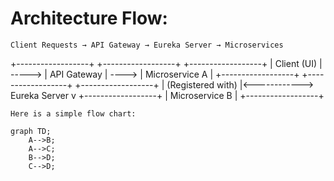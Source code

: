 

# Architecture Flow:
	
	Client Requests → API Gateway → Eureka Server → Microservices


+------------------+          +------------------+       +------------------+
|   Client (UI)    |  ----->  |   API Gateway     | ----> |   Microservice A  |
+------------------+          +------------------+       +------------------+
                                               |             (Registered with)
                                               |<------------>   Eureka Server
                                               v
                                         +------------------+
                                         |   Microservice B  |
                                         +------------------+

                                         
    Here is a simple flow chart:

```mermaid
graph TD;
    A-->B;
    A-->C;
    B-->D;
    C-->D;
```